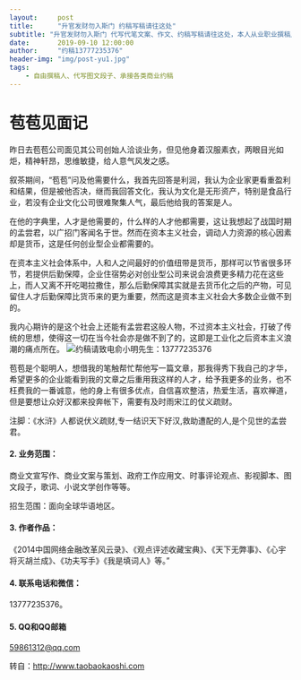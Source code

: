 ```yaml
---
layout:     post
title:      "升官发财勿入斯门 约稿写稿请往这处"
subtitle: "升官发财勿入斯门 代写代笔文案、作文、约稿写稿请往这处，本人从业职业撰稿人十余年，文字服务业务涵盖各个领域，具备丰富的从业经验，拥有海量原创写作素材。。"
date:       2019-09-10 12:00:00
author:     "约稿13777235376"
header-img: "img/post-yu1.jpg"
tags:
    - 自由撰稿人、代写图文段子、承接各类商业约稿
---
```


# 苞苞见面记
昨日去苞苞公司面见其公司创始人洽谈业务，但见他身着汉服素衣，两眼目光如炬，精神轩昂，思维敏捷，给人意气风发之感。

叙茶期间，“苞苞”问及他需要什么，我首先回答是利润，我认为企业家更看重盈利和结果，但是被他否决，继而我回答文化，我认为文化是无形资产，特别是食品行业，若没有企业文化公司很难聚集人气，最后他给我的答案是人。

在他的字典里，人才是他需要的，什么样的人才他都需要，这让我想起了战国时期的孟尝君，以广招门客闻名于世。然而在资本主义社会，调动人力资源的核心因素却是货币，这是任何创业型企业都需要的。

在资本主义社会体系中，人和人之间最好的价值纽带是货币，那样可以节省很多环节，若提供后勤保障，企业住宿势必对创业型公司来说会浪费更多精力花在这些上，而人又离不开吃喝拉撒住，那么后勤保障其实就是去货币化之后的产物，可见留住人才后勤保障比货币来的更为重要，然而这是资本主义社会大多数企业做不到的。

我内心期许的是这个社会上还能有孟尝君这般人物，不过资本主义社会，打破了传统的思想，使得这一切在当今社会亦是做不到了的，这即是工业化之后资本主义浪潮的痛点所在。
![约稿请致电俞小明先生：13777235376](/img/baobao.jpeg)


苞苞是个聪明人，想借我的笔触帮忙帮他写一篇文章，那我得秀下我自己的才华，希望更多的企业能看到我的文章之后重用我这样的人才，给予我更多的业务，也不枉费我的一番诚意，他的身上有很多优点，自信喜欢整洁，热爱生活，喜欢禅道，但是要想让众好汉都来投奔帐下，需要有及时雨宋江的仗义疏财。

注脚：《水浒》人都说伏义疏财,专一结识天下好汉,救助遭配的人,是个见世的孟尝君。



#### 2. 业务范围：

商业文宣写作、商业文案与策划、政府工作应用文、时事评论观点、影视脚本、图文段子，歌词、小说文学创作等等。

招生范围：面向全球华语地区。



#### 3.  作者作品：

《2014中国网络金融改革风云录》、《观点评述收藏宝典》、《天下无弊事》、《心宇将灭胡兰成》、《功夫写手》《我是填词人》等。”

#### 4.  联系电话和微信：

13777235376。

#### 5. QQ和QQ邮箱

59861312@qq.com


转自：http://www.taobaokaoshi.com
